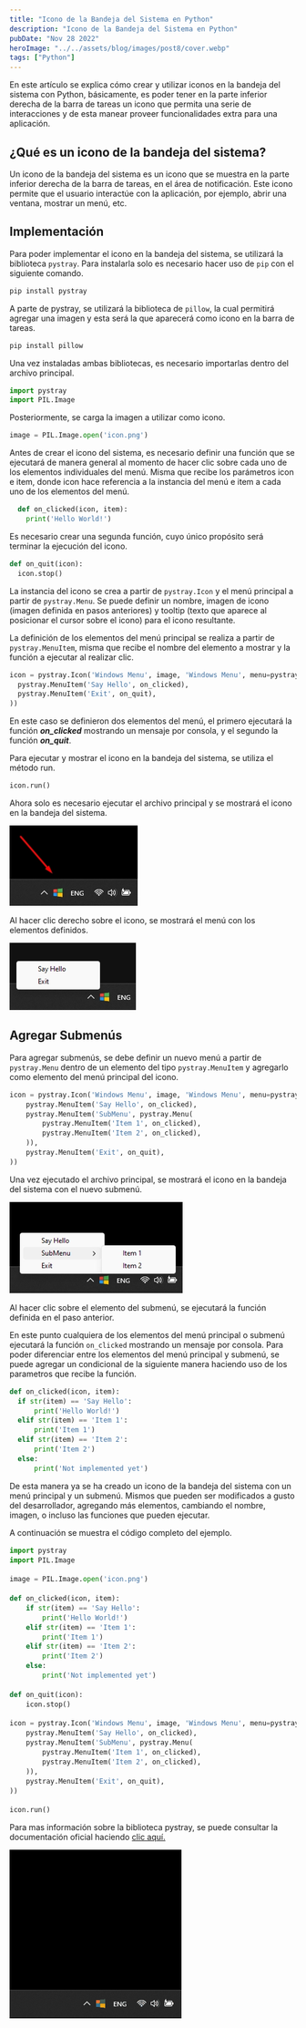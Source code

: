 ```yaml
---
title: "Icono de la Bandeja del Sistema en Python"
description: "Icono de la Bandeja del Sistema en Python"
pubDate: "Nov 28 2022"
heroImage: "../../assets/blog/images/post8/cover.webp"
tags: ["Python"]
---
```


En este artículo se explica cómo crear y utilizar iconos en la bandeja del sistema con Python, básicamente, es poder tener en la parte inferior derecha de la barra de tareas un icono que permita una serie de interacciones y de esta manear proveer funcionalidades extra para una aplicación.

## ¿Qué es un icono de la bandeja del sistema?

Un icono de la bandeja del sistema es un icono que se muestra en la parte inferior derecha de la barra de tareas, en el área de notificación. Este icono permite que el usuario interactúe con la aplicación, por ejemplo, abrir una ventana, mostrar un menú, etc.

## Implementación

Para poder implementar el icono en la bandeja del sistema, se utilizará la biblioteca ``pystray``. Para instalarla solo es necesario hacer uso de ``pip`` con el siguiente comando.

```python
pip install pystray
```

A parte de pystray, se utilizará la biblioteca de ``pillow``, la cual permitirá agregar una imagen y esta será la que aparecerá como icono en la barra de tareas.

```python
pip install pillow
```

Una vez instaladas ambas bibliotecas, es necesario importarlas dentro del archivo principal.

```python
import pystray
import PIL.Image
```

Posteriormente, se carga la imagen a utilizar como icono.

```python
image = PIL.Image.open('icon.png')
```

Antes de crear el icono del sistema, es necesario definir una función que se ejecutará de manera general al momento de hacer clic sobre cada uno de los elementos individuales del menú. Misma que recibe los parámetros icon e item, donde icon hace referencia a la instancia del menú e item a cada uno de los elementos del menú.

```python
  def on_clicked(icon, item):
    print('Hello World!')
```

Es necesario crear una segunda función, cuyo único propósito será terminar la ejecución del icono.

```python
def on_quit(icon):
  icon.stop()
```

La instancia del icono se crea a partir de ``pystray.Icon`` y el menú principal a partir de ``pystray.Menu``. Se puede definir un nombre, imagen de icono (imagen definida en pasos anteriores) y tooltip (texto que aparece al posicionar el cursor sobre el icono) para el icono resultante.

La definición de los elementos del menú principal se realiza a partir de ``pystray.MenuItem``, misma que recibe el nombre del elemento a mostrar y la función a ejecutar al realizar clic.

```python
icon = pystray.Icon('Windows Menu', image, 'Windows Menu', menu=pystray.Menu(
  pystray.MenuItem('Say Hello', on_clicked),
  pystray.MenuItem('Exit', on_quit),
))
```

En este caso se definieron dos elementos del menú, el primero ejecutará la función ***on_clicked*** mostrando un mensaje por consola, y el segundo la función ***on_quit***.

Para ejecutar y mostrar el icono en la bandeja del sistema, se utiliza el método run.

```python
icon.run()
```

Ahora solo es necesario ejecutar el archivo principal y se mostrará el icono en la bandeja del sistema.

![Icono del sistema](../../assets/blog/images/post8/1.webp)

Al hacer clic derecho sobre el icono, se mostrará el menú con los elementos definidos.

![Elementos del menú](../../assets/blog/images/post8/2.webp)

## Agregar Submenús

Para agregar submenús, se debe definir un nuevo menú a partir de ``pystray.Menu`` dentro de un elemento del tipo ``pystray.MenuItem`` y agregarlo como elemento del menú principal del icono.

```python
icon = pystray.Icon('Windows Menu', image, 'Windows Menu', menu=pystray.Menu(
    pystray.MenuItem('Say Hello', on_clicked),
    pystray.MenuItem('SubMenu', pystray.Menu(
        pystray.MenuItem('Item 1', on_clicked),
        pystray.MenuItem('Item 2', on_clicked),
    )),
    pystray.MenuItem('Exit', on_quit),
))
```
Una vez ejecutado el archivo principal, se mostrará el icono en la bandeja del sistema con el nuevo submenú.

![Elementos del submenú](../../assets/blog/images/post8/3.webp)

Al hacer clic sobre el elemento del submenú, se ejecutará la función definida en el paso anterior.

En este punto cualquiera de los elementos del menú principal o submenú ejecutará la función ``on_clicked`` mostrando un mensaje por consola. Para poder diferenciar entre los elementos del menú principal y submenú, se puede agregar un condicional de la siguiente manera haciendo uso de los parametros que recibe la función.

```python
def on_clicked(icon, item):
  if str(item) == 'Say Hello':
      print('Hello World!')
  elif str(item) == 'Item 1':
      print('Item 1')
  elif str(item) == 'Item 2':
      print('Item 2')
  else:
      print('Not implemented yet')
```

De esta manera ya se ha creado un icono de la bandeja del sistema con un menú principal y un submenú. Mismos que pueden ser modificados a gusto del desarrollador, agregando más elementos, cambiando el nombre, imagen, o incluso las funciones que pueden ejecutar.

A continuación se muestra el código completo del ejemplo.

```python
import pystray
import PIL.Image

image = PIL.Image.open('icon.png')

def on_clicked(icon, item):
    if str(item) == 'Say Hello':
        print('Hello World!')
    elif str(item) == 'Item 1':
        print('Item 1')
    elif str(item) == 'Item 2':
        print('Item 2')
    else:
        print('Not implemented yet')

def on_quit(icon):
    icon.stop()

icon = pystray.Icon('Windows Menu', image, 'Windows Menu', menu=pystray.Menu(
    pystray.MenuItem('Say Hello', on_clicked),
    pystray.MenuItem('SubMenu', pystray.Menu(
        pystray.MenuItem('Item 1', on_clicked),
        pystray.MenuItem('Item 2', on_clicked),
    )),
    pystray.MenuItem('Exit', on_quit),
))

icon.run()
```

Para mas información sobre la biblioteca pystray, se puede consultar la documentación oficial haciendo [clic aquí.](https://pystray.readthedocs.io/en/latest/)

![Ejemplo menú](../../assets/blog/images/post8/example.gif)
